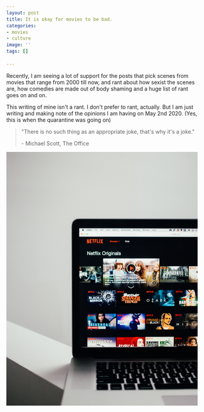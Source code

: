 ```yaml
---
layout: post
title: It is okay for movies to be bad.
categories:
- movies
- culture
image: ''
tags: []

---
```

Recently, I am seeing a lot of support for the posts that pick scenes from movies that range from 2000 till now, and rant about how sexist the scenes are, how comedies are made out of body shaming and a huge list of rant goes on and on.

This writing of mine isn't a rant. I don't prefer to rant, actually. But I am just writing and making note of the opinions I am having on May 2nd 2020. (Yes, this is when the quarantine was going on)

> "There is no such thing as an appropriate joke, that's why it's a joke."
>
> \- Michael Scott, The Office

![](/assets/images/charles-deluvio-jtmwD4i4v1U-unsplash.jpg "OK")
